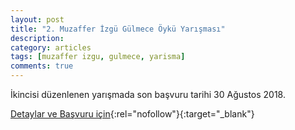 ```yaml
---
layout: post
title: "2. Muzaffer İzgü Gülmece Öykü Yarışması"
description: 
category: articles
tags: [muzaffer izgu, gulmece, yarisma]
comments: true
---
```


İkincisi düzenlenen yarışmada son başvuru tarihi 30 Ağustos 2018.

[Detaylar ve Başvuru için](http://www.bilgiyayinevi.com.tr/2-muzaffer-izgu-gulmece-oyku-yarismasi?utm_source=edebiyatyarismalari.com&utm_medium=affiliate){:rel="nofollow"}{:target="_blank"}